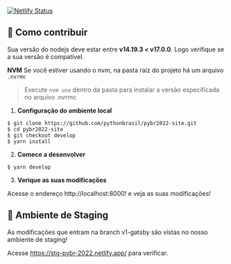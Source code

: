 [![Netlify Status](https://api.netlify.com/api/v1/badges/a9da365c-570a-4ca9-bf9f-e36582197faf/deploy-status)](https://app.netlify.com/sites/stg-pybr-2022/deploys)


## 🚀 Como contribuir

Sua versão do nodejs deve estar entre **v14.19.3 < v17.0.0**. Logo verifique se a sua versão é compatível.

**NVM**
Se você estiver usando o nvm, na pasta raíz do projeto há um arquivo `.nvrmc`
> Execute `nvm use` dentro da pasta para instalar a versão especificada no arquivo .nvrmc


1.  **Configuração do ambiente local**


```shell
$ git clone https://github.com/pythonbrasil/pybr2022-site.git
$ cd pybr2022-site
$ git checkout develop
$ yarn install
```

2.  **Comece a desenvolver**

```shell
$ yarn develop
```

3.  **Verique as suas modificações**

Acesse o endereço http://localhost:8000! e veja as suas modificações!


## 🚀 Ambiente de Staging

As modificações que entram na branch v1-gatsby são vistas no nosso ambiente de staging!

Acesse https://stg-pybr-2022.netlify.app/ para verificar.

